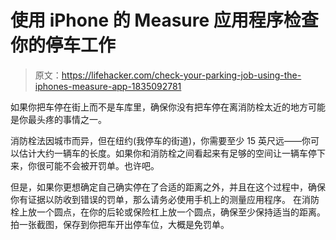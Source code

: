 # 使用 iPhone 的 Measure 应用程序检查你的停车工作

> 原文：<https://lifehacker.com/check-your-parking-job-using-the-iphones-measure-app-1835092781>

如果你把车停在街上而不是车库里，确保你没有把车停在离消防栓太近的地方可能是你最头疼的事情之一。



消防栓法因城市而异，但在纽约(我停车的街道)，你需要至少 15 英尺远——你可以估计大约一辆车的长度。如果你和消防栓之间看起来有足够的空间让一辆车停下来，你很可能不会被开罚单。也许吧。

但是，如果你更想确定自己确实停在了合适的距离之外，并且在这个过程中，确保你有证据以防收到错误的罚单，那么请务必使用手机上的测量应用程序。 在消防栓上放一个圆点，在你的后轮或保险杠上放一个圆点，确保至少保持适当的距离。拍一张截图，保存到你把车开出停车位，大概是免罚单。